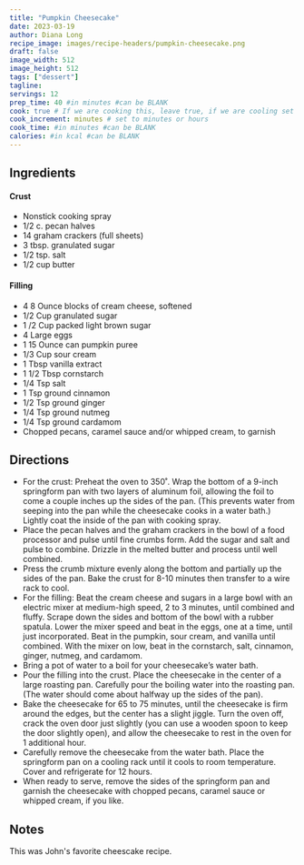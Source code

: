 ```yaml
---
title: "Pumpkin Cheesecake"
date: 2023-03-19
author: Diana Long
recipe_image: images/recipe-headers/pumpkin-cheesecake.png
draft: false
image_width: 512
image_height: 512
tags: ["dessert"]
tagline: 
servings: 12
prep_time: 40 #in minutes #can be BLANK
cook: true # If we are cooking this, leave true, if we are cooling set to false
cook_increment: minutes # set to minutes or hours
cook_time: #in minutes #can be BLANK
calories: #in kcal #can be BLANK
---
```


## Ingredients

#### Crust
- Nonstick cooking spray
- 1/2 c. pecan halves
- 14 graham crackers (full sheets)
- 3 tbsp. granulated sugar
- 1/2 tsp. salt
- 1/2 cup butter

#### Filling
- 4 8 Ounce blocks of cream cheese, softened
- 1/2 Cup granulated sugar
- 1 /2 Cup packed light brown sugar
- 4 Large eggs
- 1 15 Ounce can pumpkin puree
- 1/3 Cup sour cream 
- 1 Tbsp vanilla extract
- 1 1/2 Tbsp cornstarch
- 1/4 Tsp salt
- 1 Tsp ground cinnamon
- 1/2 Tsp ground ginger
- 1/4 Tsp ground nutmeg
- 1/4 Tsp ground cardamom
- Chopped pecans, caramel sauce and/or whipped cream, to garnish 

## Directions
- For the crust: Preheat the oven to 350˚. Wrap the bottom of a 9-inch springform pan with two layers of aluminum foil, allowing the foil to come a couple inches up the sides of the pan. (This prevents water from seeping into the pan while the cheesecake cooks in a water bath.) Lightly coat the inside of the pan with cooking spray.
- Place the pecan halves and the graham crackers in the bowl of a food processor and pulse until fine crumbs form. Add the sugar and salt and pulse to combine. Drizzle in the melted butter and process until well combined. 
- Press the crumb mixture evenly along the bottom and partially up the sides of the pan. Bake the crust for 8-10 minutes then transfer to a wire rack to cool.
- For the filling: Beat the cream cheese and sugars in a large bowl with an electric mixer at medium-high speed, 2 to 3 minutes, until combined and fluffy. Scrape down the sides and bottom of the bowl with a rubber spatula. Lower the mixer speed and beat in the eggs, one at a time, until just incorporated. Beat in the pumpkin, sour cream, and vanilla until combined. With the mixer on low, beat in the cornstarch, salt, cinnamon, ginger, nutmeg, and cardamom.
- Bring a pot of water to a boil for your cheesecake’s water bath.
- Pour the filling into the crust. Place the cheesecake in the center of a large roasting pan. Carefully pour the boiling water into the roasting pan. (The water should come about halfway up the sides of the pan). 
- Bake the cheesecake for 65 to 75 minutes, until the cheesecake is firm around the edges, but the center has a slight jiggle. Turn the oven off, crack the oven door just slightly (you can use a wooden spoon to keep the door slightly open), and allow the cheesecake to rest in the oven for 1 additional hour. 
- Carefully remove the cheesecake from the water bath. Place the springform pan on a cooling rack until it cools to room temperature. Cover and refrigerate for 12 hours.
- When ready to serve, remove the sides of the springform pan and garnish the cheesecake with chopped pecans, caramel sauce or whipped cream, if you like. 

## Notes 
This was John's favorite cheescake recipe.